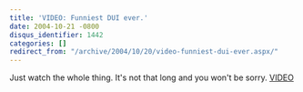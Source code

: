 ```yaml
---
title: 'VIDEO: Funniest DUI ever.'
date: 2004-10-21 -0800
disqus_identifier: 1442
categories: []
redirect_from: "/archive/2004/10/20/video-funniest-dui-ever.aspx/"
---
```


Just watch the whole thing. It's not that long and you won't be sorry.
[VIDEO](http://www.big-boys.com/articles/topdui.html)

